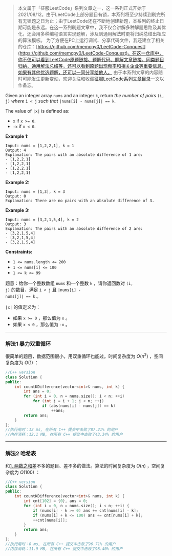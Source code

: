 > 本文属于「征服LeetCode」系列文章之一，这一系列正式开始于2021/08/12。由于LeetCode上部分题目有锁，本系列将至少持续到刷完所有无锁题之日为止；由于LeetCode还在不断地创建新题，本系列的终止日期可能是永远。在这一系列刷题文章中，我不仅会讲解多种解题思路及其优化，还会用多种编程语言实现题解，涉及到通用解法时更将归纳总结出相应的算法模板。
> <b></b>
> 为了方便在PC上运行调试、分享代码文件，我还建立了相关的仓库：[https://github.com/memcpy0/LeetCode-Conquest](https://github.com/memcpy0/LeetCode-Conquest)。在这一仓库中，你不仅可以看到LeetCode原题链接、题解代码、题解文章链接、同类题目归纳、通用解法总结等，还可以看到原题出现频率和相关企业等重要信息。如果有其他优选题解，还可以一同分享给他人。
> <b></b>
> 由于本系列文章的内容随时可能发生更新变动，欢迎关注和收藏[征服LeetCode系列文章目录](https://memcpy0.blog.csdn.net/article/details/119656559)一文以作备忘。


<p>Given an integer array <code>nums</code> and an integer <code>k</code>, return <em>the number of pairs</em> <code>(i, j)</code> <em>where</em> <code>i &lt; j</code> <em>such that</em> <code>|nums[i] - nums[j]| == k</code>.</p>

<p>The value of <code>|x|</code> is defined as:</p>

<ul>
	<li><code>x</code> if <code>x &gt;= 0</code>.</li>
	<li><code>-x</code> if <code>x &lt; 0</code>.</li>
</ul>

 
<p><strong>Example 1:</strong></p>

```clike
Input: nums = [1,2,2,1], k = 1
Output: 4
Explanation: The pairs with an absolute difference of 1 are:
- [1,2,2,1]
- [1,2,2,1]
- [1,2,2,1]
- [1,2,2,1]
```
<p><strong>Example 2:</strong></p>

```clike
Input: nums = [1,3], k = 3
Output: 0
Explanation: There are no pairs with an absolute difference of 3. 
```
<p><strong>Example 3:</strong></p>

```clike
Input: nums = [3,2,1,5,4], k = 2
Output: 3
Explanation: The pairs with an absolute difference of 2 are:
- [3,2,1,5,4]
- [3,2,1,5,4]
- [3,2,1,5,4]
```
 
<p><strong>Constraints:</strong></p>

<ul>
	<li><code>1 &lt;= nums.length &lt;= 200</code></li>
	<li><code>1 &lt;= nums[i] &lt;= 100</code></li>
	<li><code>1 &lt;= k &lt;= 99</code></li>
</ul>



题意：给你一个整数数组&nbsp;<code>nums</code>&nbsp;和一个整数&nbsp;<code>k</code>&nbsp;，请你返回数对&nbsp;<code>(i, j)</code>&nbsp;的数目，满足&nbsp;<code>i &lt; j</code>&nbsp;且&nbsp;<code>|nums[i] - nums[j]| == k</code>&nbsp;。 
<p><code>|x|</code>&nbsp;的值定义为：</p>
<ul>
	<li>如果&nbsp;<code>x &gt;= 0</code>&nbsp;，那么值为&nbsp;<code>x</code>&nbsp;。</li>
	<li>如果&nbsp;<code>x &lt; 0</code>&nbsp;，那么值为&nbsp;<code>-x</code>&nbsp;。</li>
</ul> 


---
### 解法1 暴力双重循环
很简单的题目，数据范围很小，用双重循环也能过。时间复杂度为 $O(n^2)$ ，空间复杂度为 $O(1)$ ：
```cpp
//C++ version
class Solution {
public:
    int countKDifference(vector<int>& nums, int k) {
        int ans = 0;
        for (int i = 0, n = nums.size(); i < n; ++i)
            for (int j = i + 1; j < n; ++j) 
                if (abs(nums[i] - nums[j]) == k)
                    ++ans;
        return ans;
    }
};
//执行用时：12 ms, 在所有 C++ 提交中击败了87.21% 的用户
//内存消耗：12.1 MB, 在所有 C++ 提交中击败了43.34% 的用户
```
---
### 解法2 哈希表
和[1. 两数之和](https://leetcode-cn.com/problems/two-sum/)差不多的题目、差不多的做法。算法的时间复杂度为 $O(n)$ ，空间复杂度为 $O(100)$ ：
```cpp
//C++ version
class Solution {
public:
    int countKDifference(vector<int>& nums, int k) {
        int cnt[102] = {0}, ans = 0;
        for (int i = 0, n = nums.size(); i < n; ++i) {
            if (nums[i] - k >= 0) ans += cnt[nums[i] - k];
            if (nums[i] + k <= 100) ans += cnt[nums[i] + k];
            ++cnt[nums[i]]; 
        }
        return ans;
    }
};
//执行用时：8 ms, 在所有 C++ 提交中击败了96.71% 的用户
//内存消耗：11.9 MB, 在所有 C++ 提交中击败了98.40% 的用户
```
